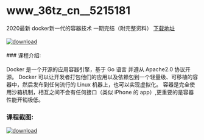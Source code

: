 # www_36tz_cn__5215181
2020最新 docker新一代的容器技术 一期完结（附完整资料）
[下载地址](http://www.36tz.cn/article/5215181 "下载地址")
<br/></br>[![download](http://36tz.cn/muke_img/2020_09_2-10-300x236.png "下载地址")](http://www.36tz.cn/article/5215181 "下载地址")
<br/></br>### 课程介绍:<br/></br>Docker 是一个开源的应用容器引擎，基于 Go 语言 并遵从 Apache2.0 协议开源。
Docker 可以让开发者打包他们的应用以及依赖包到一个轻量级、可移植的容器中，然后发布到任何流行的 Linux 机器上，也可以实现虚拟化。
容器是完全使用沙箱机制，相互之间不会有任何接口（类似 iPhone 的 app）,更重要的是容器性能开销极低。

### 课程截图:
[![download](http://36tz.cn/muke_img/2020_09_1-11.png "下载地址")](http://www.36tz.cn/article/5215181 "下载地址")
